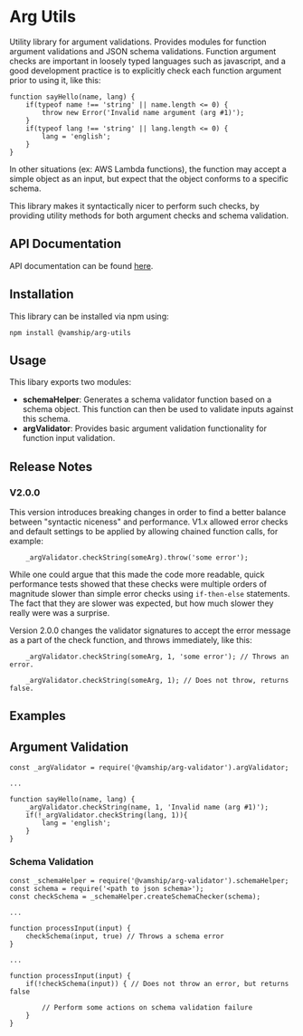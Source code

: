 # Arg Utils

Utility library for argument validations. Provides modules for function
argument validations and JSON schema validations. Function argument checks are
important in loosely typed languages such as javascript, and a good development
practice is to explicitly check each function argument prior to using it, like
this:

```
function sayHello(name, lang) {
    if(typeof name !== 'string' || name.length <= 0) {
        throw new Error('Invalid name argument (arg #1)');
    }
    if(typeof lang !== 'string' || lang.length <= 0) {
        lang = 'english';
    }
}
```

In other situations (ex: AWS Lambda functions), the function may accept a
simple object as an input, but expect that the object conforms to a specific
schema.

This library makes it syntactically nicer to perform such checks, by providing
utility methods for both argument checks and schema validation.

## API Documentation

API documentation can be found [here](https://vamship.github.io/arg-utils).

## Installation

This library can be installed via npm using:

```
npm install @vamship/arg-utils
```

## Usage

This libary exports two modules:

*   **schemaHelper**: Generates a schema validator function based on a schema
    object. This function can then be used to validate inputs against this
    schema.
*   **argValidator**: Provides basic argument validation functionality for
    function input validation.

## Release Notes

### V2.0.0

This version introduces breaking changes in order to find a better balance
between "syntactic niceness" and performance. V1.x allowed error checks and
default settings to be applied by allowing chained function calls, for example:

```
    _argValidator.checkString(someArg).throw('some error');
```

While one could argue that this made the code more readable, quick performance
tests showed that these checks were multiple orders of magnitude slower than
simple error checks using `if-then-else` statements. The fact that they are
slower was expected, but how much slower they really were was a surprise.

Version 2.0.0 changes the validator signatures to accept the error message as
a part of the check function, and throws immediately, like this:

```
    _argValidator.checkString(someArg, 1, 'some error'); // Throws an error.

    _argValidator.checkString(someArg, 1); // Does not throw, returns false.
```

## Examples

## Argument Validation

```
const _argValidator = require('@vamship/arg-validator').argValidator;

...

function sayHello(name, lang) {
    _argValidator.checkString(name, 1, 'Invalid name (arg #1)');
    if(!_argValidator.checkString(lang, 1)){
        lang = 'english';
    }
}
```

### Schema Validation

```
const _schemaHelper = require('@vamship/arg-validator').schemaHelper;
const schema = require('<path to json schema>');
const checkSchema = _schemaHelper.createSchemaChecker(schema);

...

function processInput(input) {
    checkSchema(input, true) // Throws a schema error
}

...

function processInput(input) {
    if(!checkSchema(input)) { // Does not throw an error, but returns false

        // Perform some actions on schema validation failure
    }
}
```
